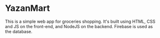 # YazanMart

This is a simple web app for groceries shopping. It's built using HTML, CSS and JS on the front-end, and NodeJS on the backend. Firebase is used as the database. 
